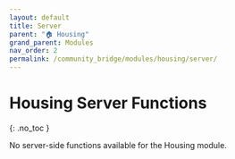 ```yaml
---
layout: default
title: Server
parent: "🏠 Housing"
grand_parent: Modules
nav_order: 2
permalink: /community_bridge/modules/housing/server/
---
```


# Housing Server Functions
{: .no_toc }

No server-side functions available for the Housing module.